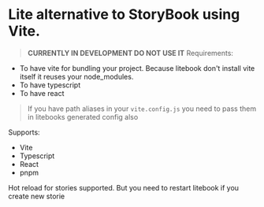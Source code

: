 # Lite alternative to StoryBook using Vite.

> **CURRENTLY IN DEVELOPMENT DO NOT USE IT**
> Requirements:

- To have vite for bundling your project. Because litebook don't install vite itself it reuses your node_modules.
- To have typescript
- To have react

> If you have path aliases in your `vite.config.js` you need to pass them in litebooks generated config also

Supports:

- Vite
- Typescript
- React
- pnpm

Hot reload for stories supported. But you need to restart litebook if you create new storie
